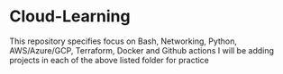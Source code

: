 # Cloud-Learning
This repository specifies focus on Bash, Networking, Python, AWS/Azure/GCP, Terraform, Docker and Github actions
I will be adding projects in each of the above listed folder for practice